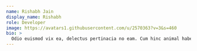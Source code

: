 ```yaml
---
name: Rishabh Jain
display_name: Rishabh
role: Developer
image: https://avatars1.githubusercontent.com/u/2570363?v=3&s=460
bio: >
  Odio euismod vix ea, delectus pertinacia no eam. Cum hinc animal habemus ea, suscipit reprimique mea at. Pro no nibh philosophia, eros duis has ea. Ad pri decore ceteros ocurreret, at quod utinam blandit vim.
---
```


